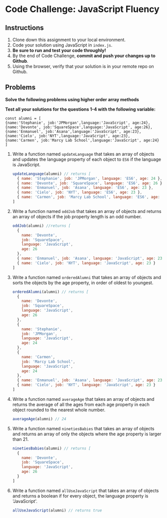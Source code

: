 # Code Challenge: JavaScript Fluency

## Instructions

1. Clone down this assignment to your local environment.
2. Code your solution using JavaScript in `index.js`.
3. **Be sure to run and test your code throughly!**
4. By the end of Code Challenge, **commit and push your changes up to Github**.
5. Using the browser, verify that your solution is in your remote repo on Github.

## Problems

**Solve the following problems using higher order array methods**

**Test all your solutions for the questions 1-4 with the following variable:**

```
const alumni = [
{name:'Stephanie', job:'JPMorgan',language:'JavaScript', age:24},
{name:'Devonte', job:'SquareSpace',language:'JavaScript', age:26},
{name:'Enmanuel', job:'Asana',language:'JavaScript', age:23},
{name:'Cielo', job:'NYT',language:'JavaScript', age:23},
{name:'Carmen', job:'Marcy Lab School',language:'JavaScript', age:24}
]
```

1. Write a function named `updateLanguage` that takes an array of objects and updates the language property of each object to `ES6` if the language is JavaScript.
    
    ```jsx
    updateLanguage(alumni) // returns [
      { name: 'Stephanie', job: 'JPMorgan', language: 'ES6', age: 24 },
      { name: 'Devonte', job: 'SquareSpace', language: 'ES6', age: 26 },
      { name: 'Enmanuel', job: 'Asana', language: 'ES6', age: 23 },
      { name: 'Cielo', job: 'NYT', language: 'ES6', age: 23 },
      { name: 'Carmen', job: 'Marcy Lab School', language: 'ES6', age: 24 }
    ]
    ```
    
2. Write a function named `oddJob` that takes an array of objects and returns an array of objects if the job property length is an odd number.
    
    ```jsx
    oddJob(alumni) //returns [
      {
        name: 'Devonte',
        job: 'SquareSpace',
        language: 'JavaScript',
        age: 26
      },
      { name: 'Enmanuel', job: 'Asana', language: 'JavaScript', age: 23 },
      { name: 'Cielo', job: 'NYT', language: 'JavaScript', age: 23 }
    ]
    ```
    
3. Write a function named `orderedAlumni` that takes an array of objects and sorts the objects by the age property, in order of oldest to youngest.
    
    ```jsx
    orderedAlumni(alumni) // returns [
      {
        name: 'Devonte',
        job: 'SquareSpace',
        language: 'JavaScript',
        age: 26
      },
      {
        name: 'Stephanie',
        job: 'JPMorgan',
        language: 'JavaScript',
        age: 24
      },
      {
        name: 'Carmen',
        job: 'Marcy Lab School',
        language: 'JavaScript',
        age: 24
      },
      { name: 'Enmanuel', job: 'Asana', language: 'JavaScript', age: 23 },
      { name: 'Cielo', job: 'NYT', language: 'JavaScript', age: 23 }
    ]
    ```
    
4. Write a function named `averageAge` that takes an array of objects and returns the average of all the ages from each age property in each object rounded to the nearest whole number.
    
    ```jsx
    averageAge(alumni) // 24
    ```
    
5. Write a function named `ninetiesBabies` that takes an array of objects and returns an array of only the objects where the age property is larger than 21.
    
    ```jsx
    ninetiesBabies(alumni) // returns [
      {
        name: 'Devonte',
        job: 'SquareSpace',
        language: 'JavaScript',
        age: 26
      }
    ]
    ```
    
6. Write a function named `allUseJavaScript` that takes an array of objects and returns a boolean if for every object, the language property is 'JavaScript'.
    
    ```jsx
    allUseJavaScript(alumni) // returns true
    ```
